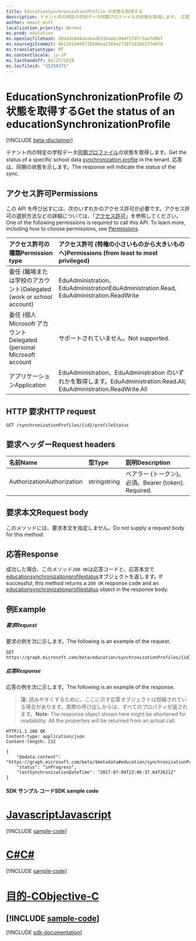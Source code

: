 ```yaml
---
title: EducationSynchronizationProfile の状態を取得する
description: テナント内の特定の学校データ同期プロファイルの状態を取得します。 応答は、同期の状態を示します。
author: mmast-msft
localization_priority: Normal
ms.prod: education
ms.openlocfilehash: d9a5de844aeabad03364a6c984f2fd7c3ae7d9bf
ms.sourcegitcommit: 0e1101d499f35b08aa2309e273871438b1774979
ms.translationtype: MT
ms.contentlocale: ja-JP
ms.lasthandoff: 06/27/2019
ms.locfileid: "35259375"
---
```

# <a name="get-the-status-of-an-educationsynchronizationprofile"></a><span data-ttu-id="5ea90-104">EducationSynchronizationProfile の状態を取得する</span><span class="sxs-lookup"><span data-stu-id="5ea90-104">Get the status of an educationSynchronizationProfile</span></span>

[!INCLUDE [beta-disclaimer](../../includes/beta-disclaimer.md)]

<span data-ttu-id="5ea90-105">テナント内の特定の学校データ[同期プロファイル](../resources/educationsynchronizationprofile.md)の状態を取得します。</span><span class="sxs-lookup"><span data-stu-id="5ea90-105">Get the status of a specific school data [synchronization profile](../resources/educationsynchronizationprofile.md) in the tenant.</span></span> <span data-ttu-id="5ea90-106">応答は、同期の状態を示します。</span><span class="sxs-lookup"><span data-stu-id="5ea90-106">The response will indicate the status of the sync.</span></span>

## <a name="permissions"></a><span data-ttu-id="5ea90-107">アクセス許可</span><span class="sxs-lookup"><span data-stu-id="5ea90-107">Permissions</span></span>
<span data-ttu-id="5ea90-p103">この API を呼び出すには、次のいずれかのアクセス許可が必要です。アクセス許可の選択方法などの詳細については、「[アクセス許可](/graph/permissions-reference)」を参照してください。</span><span class="sxs-lookup"><span data-stu-id="5ea90-p103">One of the following permissions is required to call this API. To learn more, including how to choose permissions, see [Permissions](/graph/permissions-reference).</span></span>

| <span data-ttu-id="5ea90-110">アクセス許可の種類</span><span class="sxs-lookup"><span data-stu-id="5ea90-110">Permission type</span></span> | <span data-ttu-id="5ea90-111">アクセス許可 (特権の小さいものから大きいものへ)</span><span class="sxs-lookup"><span data-stu-id="5ea90-111">Permissions (from least to most privileged)</span></span> |
|:-----------|:----------|
| <span data-ttu-id="5ea90-112">委任 (職場または学校のアカウント)</span><span class="sxs-lookup"><span data-stu-id="5ea90-112">Delegated (work or school account)</span></span> | <span data-ttu-id="5ea90-113">EduAdministration、EduAdministration</span><span class="sxs-lookup"><span data-stu-id="5ea90-113">EduAdministration.Read, EduAdministration.ReadWrite</span></span> |
|<span data-ttu-id="5ea90-114">委任 (個人 Microsoft アカウント</span><span class="sxs-lookup"><span data-stu-id="5ea90-114">Delegated (personal Microsoft account</span></span>|<span data-ttu-id="5ea90-115">サポートされていません。</span><span class="sxs-lookup"><span data-stu-id="5ea90-115">Not supported.</span></span>|
|<span data-ttu-id="5ea90-116">アプリケーション</span><span class="sxs-lookup"><span data-stu-id="5ea90-116">Application</span></span>| <span data-ttu-id="5ea90-117">EduAdministration、EduAdministration のいずれかを取得します。</span><span class="sxs-lookup"><span data-stu-id="5ea90-117">EduAdministration.Read.All, EduAdministration.ReadWrite.All</span></span> |

## <a name="http-request"></a><span data-ttu-id="5ea90-118">HTTP 要求</span><span class="sxs-lookup"><span data-stu-id="5ea90-118">HTTP request</span></span>
<!-- { "blockType": "ignored" } -->
```http
GET /synchronizationProfiles/{id}/profileStatus
```

## <a name="request-headers"></a><span data-ttu-id="5ea90-119">要求ヘッダー</span><span class="sxs-lookup"><span data-stu-id="5ea90-119">Request headers</span></span>
| <span data-ttu-id="5ea90-120">名前</span><span class="sxs-lookup"><span data-stu-id="5ea90-120">Name</span></span>       | <span data-ttu-id="5ea90-121">型</span><span class="sxs-lookup"><span data-stu-id="5ea90-121">Type</span></span> | <span data-ttu-id="5ea90-122">説明</span><span class="sxs-lookup"><span data-stu-id="5ea90-122">Description</span></span>|
|:-----------|:------|:----------|
| <span data-ttu-id="5ea90-123">Authorization</span><span class="sxs-lookup"><span data-stu-id="5ea90-123">Authorization</span></span>  | <span data-ttu-id="5ea90-124">string</span><span class="sxs-lookup"><span data-stu-id="5ea90-124">string</span></span>  | <span data-ttu-id="5ea90-p104">ベアラー {トークン}。必須。</span><span class="sxs-lookup"><span data-stu-id="5ea90-p104">Bearer {token}. Required.</span></span>  |

## <a name="request-body"></a><span data-ttu-id="5ea90-127">要求本文</span><span class="sxs-lookup"><span data-stu-id="5ea90-127">Request body</span></span>
<span data-ttu-id="5ea90-128">このメソッドには、要求本文を指定しません。</span><span class="sxs-lookup"><span data-stu-id="5ea90-128">Do not supply a request body for this method.</span></span>
## <a name="response"></a><span data-ttu-id="5ea90-129">応答</span><span class="sxs-lookup"><span data-stu-id="5ea90-129">Response</span></span>
<span data-ttu-id="5ea90-130">成功した場合、このメソッド`200 OK`は応答コードと、応答本文で[educationsynchronizationprofilestatus](../resources/educationsynchronizationprofilestatus.md)オブジェクトを返します。</span><span class="sxs-lookup"><span data-stu-id="5ea90-130">If successful, this method returns a `200 OK` response code and an [educationsynchronizationprofilestatus](../resources/educationsynchronizationprofilestatus.md) object in the response body.</span></span>

## <a name="example"></a><span data-ttu-id="5ea90-131">例</span><span class="sxs-lookup"><span data-stu-id="5ea90-131">Example</span></span>
##### <a name="request"></a><span data-ttu-id="5ea90-132">要求</span><span class="sxs-lookup"><span data-stu-id="5ea90-132">Request</span></span>
<span data-ttu-id="5ea90-133">要求の例を次に示します。</span><span class="sxs-lookup"><span data-stu-id="5ea90-133">The following is an example of the request.</span></span>
<!-- {
  "blockType": "request",
  "name": "get_educationSynchronizationProfile_status"
}-->
```http
GET https://graph.microsoft.com/beta/education/synchronizationProfiles/{id}/profileStatus
```

##### <a name="response"></a><span data-ttu-id="5ea90-134">応答</span><span class="sxs-lookup"><span data-stu-id="5ea90-134">Response</span></span>
<span data-ttu-id="5ea90-135">応答の例を次に示します。</span><span class="sxs-lookup"><span data-stu-id="5ea90-135">The following is an example of the response.</span></span> 

><span data-ttu-id="5ea90-p105">**注:** 読みやすくするために、ここに示す応答オブジェクトは短縮されている場合があります。実際の呼び出しからは、すべてのプロパティが返されます。</span><span class="sxs-lookup"><span data-stu-id="5ea90-p105">**Note:** The response object shown here might be shortened for readability. All the properties will be returned from an actual call.</span></span>

<!-- {
  "blockType": "response",
  "@odata.type": "microsoft.graph.educationSynchronizationProfileStatus",
} -->
```http
HTTP/1.1 200 OK
Content-type: application/json
Content-length: 232

{
    "@odata.context": "https://graph.microsoft.com/beta/$metadata#education/synchronizationProfiles('{id}')/profileStatus/$entity",
    "status": "inProgress",
    "lastSynchronizationDateTime": "2017-07-04T22:06:37.6472621Z"
}
```
#### <a name="sdk-sample-code"></a><span data-ttu-id="5ea90-138">SDK サンプル コード</span><span class="sxs-lookup"><span data-stu-id="5ea90-138">SDK sample code</span></span>
# <a name="javascripttabjavascript"></a>[<span data-ttu-id="5ea90-139">Javascript</span><span class="sxs-lookup"><span data-stu-id="5ea90-139">Javascript</span></span>](#tab/javascript)
[!INCLUDE [sample-code](../includes/get_educationSynchronizationProfile_status-Javascript-snippets.md)]

# <a name="ctabcs"></a>[<span data-ttu-id="5ea90-140">C#</span><span class="sxs-lookup"><span data-stu-id="5ea90-140">C#</span></span>](#tab/cs)
[!INCLUDE [sample-code](../includes/get_educationSynchronizationProfile_status-Cs-snippets.md)]

# <a name="objective-ctabobjective-c"></a>[<span data-ttu-id="5ea90-141">目的-C</span><span class="sxs-lookup"><span data-stu-id="5ea90-141">Objective-C</span></span>](#tab/objective-c)
[!INCLUDE [sample-code](../includes/get_educationSynchronizationProfile_status-Objective-C-snippets.md)]
---

[!INCLUDE [sdk-documentation](../includes/snippets_sdk_documentation_link.md)]
<!-- uuid: 8fcb5dbc-d5aa-4681-8e31-b001d5168d79 
2015-10-25 14:57:30 UTC -->
<!-- {
  "type": "#page.annotation",
  "description": "Example",
  "keywords": "",
  "section": "documentation",
  "tocPath": "",
  "suppressions": [
    "Error: /api-reference/beta/api/educationsynchronizationprofilestatus-get.md:\r\n      BookmarkMissing: '[#tab/objective-c](Objective-C)'. Did you mean: #objective-c (score: 4)",
    "Error: /api-reference/beta/api/educationsynchronizationprofilestatus-get.md:\r\n      BookmarkMissing: '[#tab/cs](C#)'. Did you mean: #c (score: 5)",
    "Error: /api-reference/beta/api/educationsynchronizationprofilestatus-get.md:\r\n      BookmarkMissing: '[#tab/javascript](Javascript)'. Did you mean: #javascript (score: 4)"
  ]
}-->
